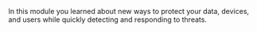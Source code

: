 In this module you learned about new ways to protect your data, devices, and users while quickly detecting and responding to threats.
